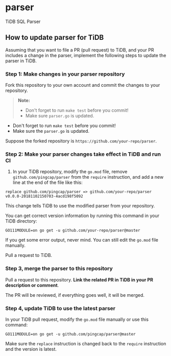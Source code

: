 # parser

TiDB SQL Parser

## How to update parser for TiDB

Assuming that you want to file a PR (pull request) to TiDB, and your PR includes a change in the parser, implement the following steps to update the parser in TiDB.

### Step 1: Make changes in your parser repository

Fork this repository to your own account and commit the changes to your repository.
> **Note:**
>
> - Don't forget to run `make test` before you commit!
> - Make sure `parser.go` is updated.
* Don't forget to run `make test` before you commit!
* Make sure the `parser.go` is updated.

Suppose the forked repository is `https://github.com/your-repo/parser`.

### Step 2: Make your parser changes take effect in TiDB and run CI

1. In your TiDB repository, modify the `go.mod` file, remove `github.com/pingcap/parser` from the `require` instruction, and add a new line at the end of the file like this:

```
replace github.com/pingcap/parser => github.com/your-repo/parser v0.0.0-20181102150703-4acd198f5092
```

This change tells TiDB to use the modified parser from your repository.

You can get correct version information by running this command in your TiDB directory:

```
GO111MODULE=on go get -u github.com/your-repo/parser@master
```

If you get some error output, never mind. You can still edit the `go.mod` file manually.

Pull a request to TiDB.

### Step 3, merge the parser to this repository

Pull a request to this repository. **Link the related PR in TiDB in your PR description or comment**.

The PR will be reviewed, if everything goes well, it will be merged.

### Step 4, update TiDB to use the latest parser

In your TiDB pull request, modify the `go.mod` file manually or use this command:

```
GO111MODULE=on go get -u github.com/pingcap/parser@master
```

Make sure the `replace` instruction is changed back to the `require` instruction and the version is latest.
